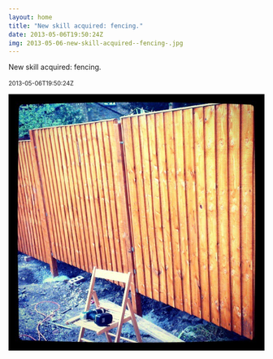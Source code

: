 ```yaml
---
layout: home
title: "New skill acquired: fencing."
date: 2013-05-06T19:50:24Z
img: 2013-05-06-new-skill-acquired--fencing-.jpg
---
```


New skill acquired: fencing.

<small>2013-05-06T19:50:24Z</small>

![New skill acquired: fencing.](2013-05-06-new-skill-acquired--fencing-.jpg)

